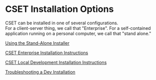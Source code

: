 
# CSET Installation Options

CSET can be installed in one of several configurations.  
For a client-server thing, we call that "Enterprise".
For a self-contained application running on a personal computer, we call that "stand alone."

[Using the Stand-Alone Installer](stand_alone_install.md)

[CSET Enterprise Installation Instructions](enterprise_install.md)

[CSET Local Development Installation Instructions](local_dev_install.md)


[Troubleshooting a Dev Installation](https://github.com/cisagov/blob/main/docs/trouble_shooting_dev.md)
